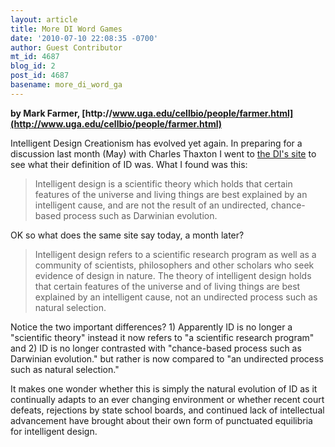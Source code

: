 ```yaml
---
layout: article
title: More DI Word Games
date: '2010-07-10 22:08:35 -0700'
author: Guest Contributor
mt_id: 4687
blog_id: 2
post_id: 4687
basename: more_di_word_ga
---
```

**by Mark Farmer, [http&#58;//www.uga.edu/cellbio/people/farmer.html](http://www.uga.edu/cellbio/people/farmer.html)**

Intelligent Design Creationism has evolved yet again.  In preparing for a discussion last month (May) with Charles Thaxton I went to [the DI's site](http://www.intelligentdesign.org/) to see what their definition of ID was.  What I found was this:

> Intelligent design is a scientific theory which holds that certain features of the universe and living things are best explained by an intelligent cause, and are not the result of an undirected, chance-based process such as Darwinian evolution.

OK so what does the same site say today, a month later?

> Intelligent design refers to a scientific research program as well as a community of scientists, philosophers and other scholars who seek evidence of design in nature. The theory of intelligent design holds that certain features of the universe and of living things are best explained by an intelligent cause, not an undirected process such as natural selection.

Notice the two important differences?  1) Apparently ID is no longer a "scientific theory" instead it now refers to "a scientific research program"  and 2) ID is no longer contrasted with "chance-based process such as Darwinian evolution." but rather is now compared to "an undirected process such as natural selection."

It makes one wonder whether this is simply the natural evolution of ID as it continually adapts to an ever changing environment or whether recent court defeats, rejections by state school boards, and continued lack of intellectual advancement have brought about their own form of punctuated equilibria for intelligent design.
